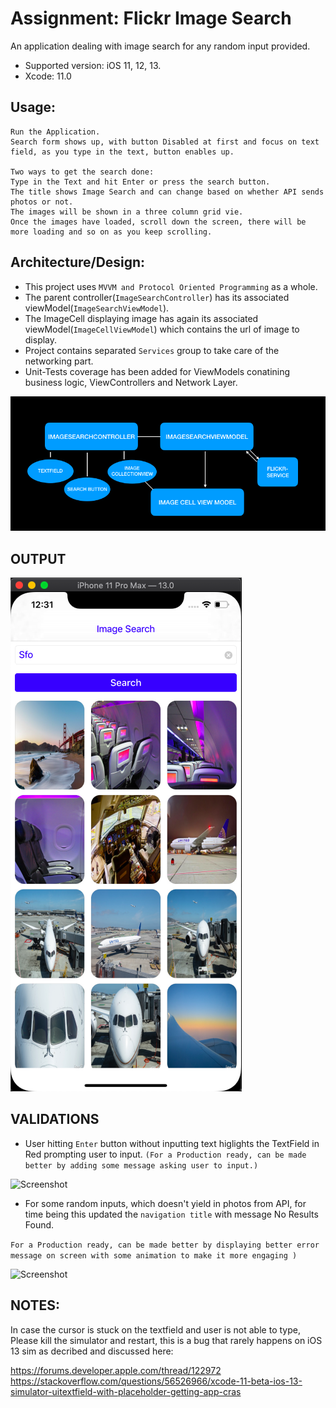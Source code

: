 # Assignment: Flickr Image Search
 An application dealing with image search for any random input provided.
 * Supported version: iOS 11, 12, 13.
 * Xcode: 11.0
 
 ## Usage:
 ```
 Run the Application.
 Search form shows up, with button Disabled at first and focus on text field, as you type in the text, button enables up.
 
 Two ways to get the search done:
 Type in the Text and hit Enter or press the search button.
 The title shows Image Search and can change based on whether API sends photos or not.
 The images will be shown in a three column grid vie.
 Once the images have loaded, scroll down the screen, there will be more loading and so on as you keep scrolling.
 
 ```
  ## Architecture/Design:
  
  * This project uses ```MVVM and Protocol Oriented Programming``` as a whole. 
  * The parent controller(```ImageSearchController```) has its associated viewModel(```ImageSearchViewModel```). 
  * The ImageCell displaying image has again its associated viewModel(```ImageCellViewModel```) which contains the url of image to display.
  * Project contains separated ```Services``` group to take care of the networking part.
  * Unit-Tests coverage has been added for ViewModels conatining business logic, ViewControllers and Network Layer.

  ![Screenshot](https://github.com/anshu10165/Images/blob/master/Screenshot%202019-10-02%20at%2012.24.18%20PM.png)
  
  ## OUTPUT
  ![Screenshot](https://github.com/anshu10165/Images/blob/master/Screenshot%202019-10-02%20at%2012.31.46%20PM.png)
  
  ## VALIDATIONS
  
  * User hitting ```Enter``` button without inputting text higlights the TextField in Red prompting user to input. 
  ```(For a Production ready, can be made better by adding some message asking user to input.)```
  
  ![Screenshot](https://github.com/anshu10165/Images/blob/master/Screenshot%202019-10-02%20at%2012.33.21%20PM.png)
  
  * For some random inputs, which doesn't yield in photos from API, for time being this updated the ```navigation title``` 
  with message No Results Found.
  
  ```For a Production ready, can be made better by displaying better error message on screen with some animation to make it more engaging )```
  
  ![Screenshot](https://github.com/anshu10165/Images/blob/master/Screenshot%202019-10-02%20at%2012.33.33%20PM.png)
  
  ## NOTES:
  In case the cursor is stuck on the textfield and user is not able to type, Please kill the simulator and restart, this is a bug that rarely
  happens on iOS 13 sim as decribed and discussed here:
  
  https://forums.developer.apple.com/thread/122972
  https://stackoverflow.com/questions/56526966/xcode-11-beta-ios-13-simulator-uitextfield-with-placeholder-getting-app-cras	
  
  
